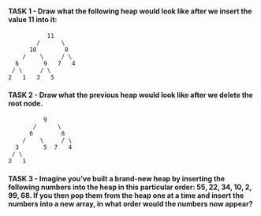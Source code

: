 #### TASK 1 - Draw what the following heap would look like after we insert the value 11 into it:
```
           11
        /      \
      10        8
    /    \     / \
  6       9   7   4
 / \     / \
2   1   3   5
```

#### TASK 2 - Draw what the previous heap would look like after we delete the root node.
```
          9
       /      \
      6        8
    /    \     / \
  3       5  7   4
 / \     
2   1   
```

#### TASK 3 - Imagine you’ve built a brand-new heap by inserting the following numbers into the heap in this particular order: 55, 22, 34, 10, 2, 99, 68. If you then pop them from the heap one at a time and insert the numbers into a new array, in what order would the numbers now appear?
